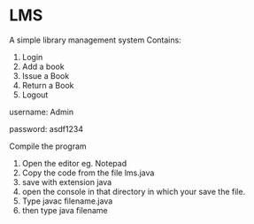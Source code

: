 # LMS
A simple library management system
Contains:
1. Login
2. Add a book
3. Issue a Book
4. Return a Book
5. Logout

username: Admin

password: asdf1234

Compile the program
1. Open the editor eg. Notepad
2. Copy the code from the file lms.java
3. save with extension java
4. open the console in that directory in which your save  the file.
5. Type javac filename.java
6. then type java filename


